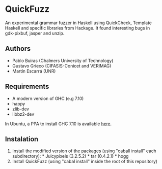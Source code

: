 # QuickFuzz

An experimental grammar fuzzer in Haskell using QuickCheck, Template Haskell and specific libraries from Hackage.
It found interesting bugs in gdk-pixbuf, jasper and unzip.

## Authors

* Pablo Buiras (Chalmers University of Technology)
* Gustavo Grieco (CIFASIS-Conicet and VERIMAG)
* Martín Escarrá (UNR)

## Requirements

 * A modern version of GHC (e.g 7.10)
 * happy
 * zlib-dev 
 * libbz2-dev

In Ubuntu, a PPA to install GHC 7.10 is available [here](https://launchpad.net/~hvr/+archive/ubuntu/ghc).

## Instalation

  1. Install the modified version of the packages (using "caball install" each subdirectory):
    * Juicypixels (3.2.5.2)
    * tar (0.4.2.1)
    * hogg
  2. Install QuickFuzz (using "cabal install" inside the root of this repository)
